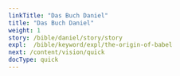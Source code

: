 ```yaml
---
linkTitle: "Das Buch Daniel"
title: "Das Buch Daniel"
weight: 1
story: /bible/daniel/story/story
expl:  /bible/keyword/expl/the-origin-of-babel
next: /content/vision/quick
docType: quick
---
```

